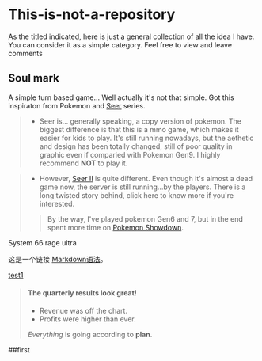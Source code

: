 # This-is-not-a-repository
As the titled indicated, here is just a general collection of all the idea I have. You can consider it as a simple category. Feel free to view and leave comments

  <h2>Soul mark</h2>	

A simple turn based game... Well actually it's not that simple. Got this inspiraton from Pokemon and [Seer](https://seerm.61.com/) series.

> - Seer is... generally speaking, a copy version of pokemon. The biggest difference is that this is a mmo game, which makes it easier for kids to play. It's still running nowadays, but the aethetic and design has been totally changed, still of poor quality in graphic even if comparied with Pokemon Gen9. I highly recommend <strong>NOT</strong> to play it.

> - However, [Seer II](http://seer2.cn/seer2/) is quite different. Even though it's almost a dead game now, the server is still running...by the players. There is a long twisted story behind, click here to know more if you're interested.
>> By the way, I've played pokemon Gen6 and 7, but in the end spent more time on [Pokemon Showdown](https://pokemonshowdown.com/). 

System 66 rage ultra 

这是一个链接 [Markdown语法](https://markdown.com.cn)。

[test1](#section1)

> #### The quarterly results look great!
>
> - Revenue was off the chart.
> - Profits were higher than ever.
>
>  *Everything* is going according to **plan**.
>

##first<a id="section1"></a>
